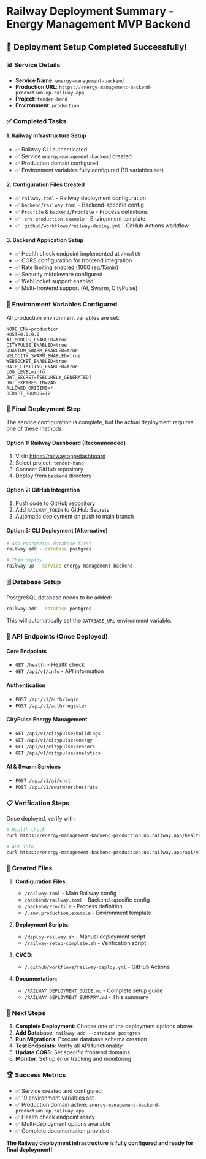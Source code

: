 # Railway Deployment Summary - Energy Management MVP Backend

## 🎉 Deployment Setup Completed Successfully!

### 📊 Service Details
- **Service Name**: `energy-management-backend`
- **Production URL**: `https://energy-management-backend-production.up.railway.app`
- **Project**: `tender-hand`
- **Environment**: `production`

### ✅ Completed Tasks

#### 1. Railway Infrastructure Setup
- ✅ Railway CLI authenticated
- ✅ Service `energy-management-backend` created
- ✅ Production domain configured
- ✅ Environment variables fully configured (19 variables set)

#### 2. Configuration Files Created
- ✅ `railway.toml` - Railway deployment configuration
- ✅ `backend/railway.toml` - Backend-specific config
- ✅ `Procfile` & `backend/Procfile` - Process definitions
- ✅ `.env.production.example` - Environment template
- ✅ `.github/workflows/railway-deploy.yml` - GitHub Actions workflow

#### 3. Backend Application Setup
- ✅ Health check endpoint implemented at `/health`
- ✅ CORS configuration for frontend integration
- ✅ Rate limiting enabled (1000 req/15min)
- ✅ Security middleware configured
- ✅ WebSocket support enabled
- ✅ Multi-frontend support (AI, Swarm, CityPulse)

### 🔧 Environment Variables Configured

All production environment variables are set:
```
NODE_ENV=production
HOST=0.0.0.0
AI_MODELS_ENABLED=true
CITYPULSE_ENABLED=true
QUANTUM_SWARM_ENABLED=true
VELOCITY_SWARM_ENABLED=true
WEBSOCKET_ENABLED=true
RATE_LIMITING_ENABLED=true
LOG_LEVEL=info
JWT_SECRET=[SECURELY_GENERATED]
JWT_EXPIRES_IN=24h
ALLOWED_ORIGINS=*
BCRYPT_ROUNDS=12
```

### 🚀 Final Deployment Step

The service configuration is complete, but the actual deployment requires one of these methods:

#### Option 1: Railway Dashboard (Recommended)
1. Visit: https://railway.app/dashboard
2. Select project: `tender-hand`
3. Connect GitHub repository
4. Deploy from `backend` directory

#### Option 2: GitHub Integration
1. Push code to GitHub repository
2. Add `RAILWAY_TOKEN` to GitHub Secrets
3. Automatic deployment on push to main branch

#### Option 3: CLI Deployment (Alternative)
```bash
# Add PostgreSQL database first
railway add --database postgres

# Then deploy
railway up --service energy-management-backend
```

### 🗄️ Database Setup

PostgreSQL database needs to be added:
```bash
railway add --database postgres
```

This will automatically set the `DATABASE_URL` environment variable.

### 🔗 API Endpoints (Once Deployed)

#### Core Endpoints
- `GET /health` - Health check
- `GET /api/v1/info` - API information

#### Authentication
- `POST /api/v1/auth/login`
- `POST /api/v1/auth/register`

#### CityPulse Energy Management
- `GET /api/v1/citypulse/buildings`
- `GET /api/v1/citypulse/energy`
- `GET /api/v1/citypulse/sensors`
- `GET /api/v1/citypulse/analytics`

#### AI & Swarm Services
- `POST /api/v1/ai/chat`
- `POST /api/v1/swarm/orchestrate`

### 📋 Verification Steps

Once deployed, verify with:
```bash
# Health check
curl https://energy-management-backend-production.up.railway.app/health

# API info
curl https://energy-management-backend-production.up.railway.app/api/v1/info
```

### 📁 Created Files

1. **Configuration Files**:
   - `/railway.toml` - Main Railway config
   - `/backend/railway.toml` - Backend-specific config
   - `/backend/Procfile` - Process definition
   - `/.env.production.example` - Environment template

2. **Deployment Scripts**:
   - `/deploy-railway.sh` - Manual deployment script
   - `/railway-setup-complete.sh` - Verification script

3. **CI/CD**:
   - `/.github/workflows/railway-deploy.yml` - GitHub Actions

4. **Documentation**:
   - `/RAILWAY_DEPLOYMENT_GUIDE.md` - Complete setup guide
   - `/RAILWAY_DEPLOYMENT_SUMMARY.md` - This summary

### 🎯 Next Steps

1. **Complete Deployment**: Choose one of the deployment options above
2. **Add Database**: `railway add --database postgres`
3. **Run Migrations**: Execute database schema creation
4. **Test Endpoints**: Verify all API functionality
5. **Update CORS**: Set specific frontend domains
6. **Monitor**: Set up error tracking and monitoring

### 🏆 Success Metrics

- ✅ Service created and configured
- ✅ 19 environment variables set
- ✅ Production domain active: `energy-management-backend-production.up.railway.app`
- ✅ Health check endpoint ready
- ✅ Multi-deployment options available
- ✅ Complete documentation provided

**The Railway deployment infrastructure is fully configured and ready for final deployment!**